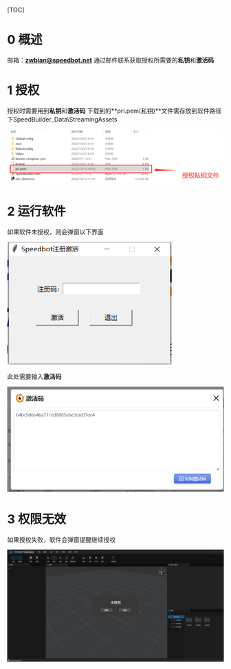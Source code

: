 [TOC]


# 0 概述

邮箱：**zwbian@speedbot.net**
通过邮件联系获取授权所需要的**私钥**和**激活码**

# 1 授权

授权时需要用到**私钥**和**激活码**
下载到的**pri.pem(私钥)**文件需存放到软件路径下SpeedBuilder_Data\StreamingAssets

![](.\imgs\2.png)

# 2 运行软件

如果软件未授权，则会弹窗以下界面

![](.\imgs\3.png)

此处需要输入**激活码**

![](.\imgs\4.png)

# 3 权限无效

如果授权失败，软件会弹窗提醒继续授权

![](.\imgs\5.png)
